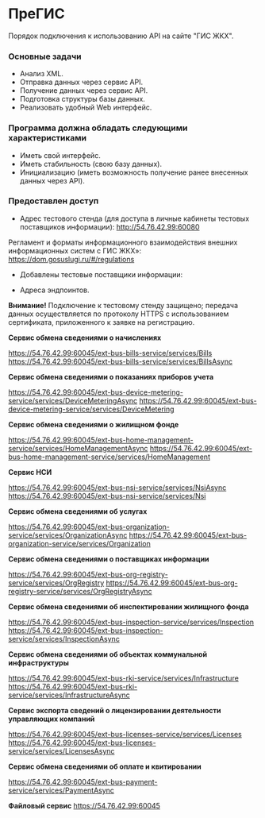 # ПреГИС #

Порядок подключения к использованию API на сайте "ГИС ЖКХ".

### Основные задачи ###

* Анализ XML.
* Отправка данных через сервис API.
* Получение данных через сервис API.
* Подготовка структуры базы данных.
* Реализовать удобный Web интерфейс.

### Программа должна обладать следующими характеристиками ###
 
* Иметь свой интерфейс.
* Иметь стабильность (свою базу данных).
* Инициализацию (иметь возможность получение ранее внесенных данных через API).

### Предоставлен доступ ###

* Адрес тестового стенда (для доступа в личные кабинеты тестовых поставщиков информации): http://54.76.42.99:60080 

Регламент и форматы информационного взаимодействия внешних информационных систем с ГИС ЖКХ»: https://dom.gosuslugi.ru/#/regulations 

* Добавлены тестовые поставщики информации: 

* Адреса эндпоинтов. 

**Внимание!** Подключение к тестовому стенду защищено; передача данных осуществляется по протоколу HTTPS с использованием сертификата, приложенного к заявке на регистрацию.


**Сервис обмена сведениями о начислениях**

https://54.76.42.99:60045/ext-bus-bills-service/services/Bills
https://54.76.42.99:60045/ext-bus-bills-service/services/BillsAsync

**Сервис обмена сведениями о показаниях приборов учета**

https://54.76.42.99:60045/ext-bus-device-metering-service/services/DeviceMeteringAsync
https://54.76.42.99:60045/ext-bus-device-metering-service/services/DeviceMetering

**Сервис обмена сведениями о жилищном фонде**

https://54.76.42.99:60045/ext-bus-home-management-service/services/HomeManagementAsync
https://54.76.42.99:60045/ext-bus-home-management-service/services/HomeManagement

**Сервис НСИ**

https://54.76.42.99:60045/ext-bus-nsi-service/services/NsiAsync
https://54.76.42.99:60045/ext-bus-nsi-service/services/Nsi

**Сервис обмена сведениями об услугах**

https://54.76.42.99:60045/ext-bus-organization-service/services/OrganizationAsync
https://54.76.42.99:60045/ext-bus-organization-service/services/Organization

**Сервис обмена сведениями о поставщиках информации**

https://54.76.42.99:60045/ext-bus-org-registry-service/services/OrgRegistry
https://54.76.42.99:60045/ext-bus-org-registry-service/services/OrgRegistryAsync

**Сервис обмена сведениями об инспектировании жилищного фонда**

https://54.76.42.99:60045/ext-bus-inspection-service/services/Inspection
https://54.76.42.99:60045/ext-bus-inspection-service/services/InspectionAsync

**Сервис обмена сведениями об объектах коммунальной инфраструктуры**

https://54.76.42.99:60045/ext-bus-rki-service/services/Infrastructure
https://54.76.42.99:60045/ext-bus-rki-service/services/InfrastructureAsync

**Сервис экспорта сведений о лицензировании деятельности управляющих компаний**

https://54.76.42.99:60045/ext-bus-licenses-service/services/Licenses
https://54.76.42.99:60045/ext-bus-licenses-service/services/LicensesAsync

**Сервис обмена сведениями об оплате и квитировании**

https://54.76.42.99:60045/ext-bus-payment-service/services/PaymentAsync

**Файловый сервис**	https://54.76.42.99:60045